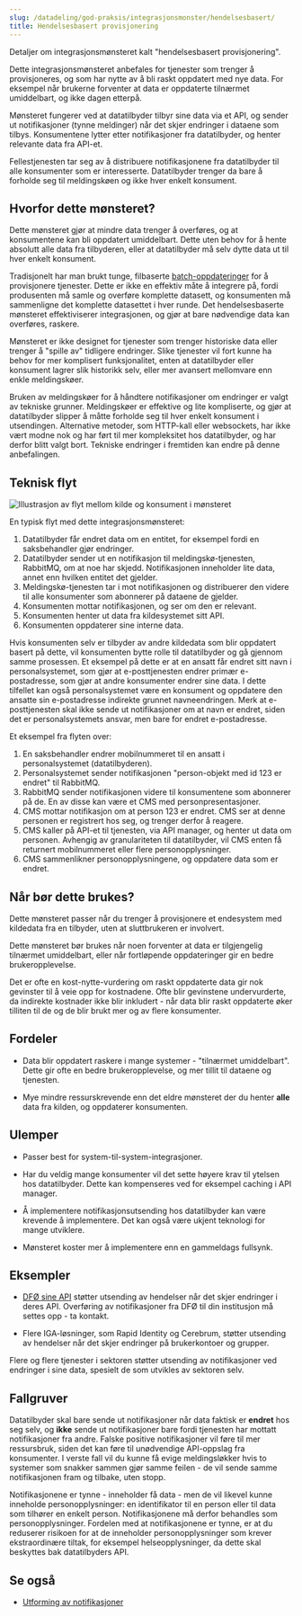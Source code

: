 ```yaml
---
slug: /datadeling/god-praksis/integrasjonsmonster/hendelsesbasert/
title: Hendelsesbasert provisjonering
---
```


Detaljer om integrasjonsmønsteret kalt "hendelsesbasert provisjonering".

Dette integrasjonsmønsteret anbefales for tjenester som trenger å
provisjoneres, og som har nytte av å bli raskt oppdatert med nye data. For
eksempel når brukerne forventer at data er oppdaterte tilnærmet umiddelbart, og
ikke dagen etterpå.

Mønsteret fungerer ved at datatilbyder tilbyr sine data via et API, og sender
ut notifikasjoner (tynne meldinger) når det skjer endringer i dataene som
tilbys. Konsumentene lytter etter notifikasjoner fra datatilbyder, og henter
relevante data fra API-et.

Fellestjenesten tar seg av å distribuere notifikasjonene fra datatilbyder til
alle konsumenter som er interesserte. Datatilbyder trenger da bare å forholde
seg til meldingskøen og ikke hver enkelt konsument.


## Hvorfor dette mønsteret?

Dette mønsteret gjør at mindre data trenger å overføres, og at konsumentene kan
bli oppdatert umiddelbart. Dette uten behov for å hente absolutt alle data fra
tilbyderen, eller at datatilbyder må selv dytte data ut til hver enkelt
konsument.

Tradisjonelt har man brukt tunge, filbaserte
[batch-oppdateringer](/docs/datadeling/god-praksis/integrasjonsmonster/gammeldags-batch)
for å provisjonere tjenester. Dette er ikke en effektiv måte å integrere
på, fordi produsenten må samle og overføre komplette datasett, og konsumenten
må sammenligne det komplette datasettet i hver runde. Det hendelsesbaserte
mønsteret effektiviserer integrasjonen, og gjør at bare nødvendige data kan
overføres, raskere.

Mønsteret er ikke designet for tjenester som trenger historiske data eller
trenger å "spille av" tidligere endringer. Slike tjenester vil fort kunne ha
behov for mer komplisert funksjonalitet, enten at datatilbyder eller konsument
lagrer slik historikk selv, eller mer avansert mellomvare enn enkle
meldingskøer.

Bruken av meldingskøer for å håndtere notifikasjoner om endringer er valgt av
tekniske grunner. Meldingskøer er effektive og lite kompliserte, og gjør at
datatilbyder slipper å måtte forholde seg til hver enkelt konsument i
utsendingen. Alternative metoder, som HTTP-kall eller websockets, har ikke vært
modne nok og har ført til mer kompleksitet hos datatilbyder, og har derfor
blitt valgt bort. Tekniske endringer i fremtiden kan endre på denne
anbefalingen.


## Teknisk flyt

![Illustrasjon av flyt mellom kilde og konsument i mønsteret](/datadeling/img/ws-mq-sirkel.png)


En typisk flyt med dette integrasjonsmønsteret:

1. Datatilbyder får endret data om en entitet, for eksempel fordi en
   saksbehandler gjør endringer.
2. Datatilbyder sender ut en notifikasjon til meldingskø-tjenesten, RabbitMQ,
   om at noe har skjedd. Notifikasjonen inneholder lite data, annet enn hvilken
   entitet det gjelder.
3. Meldingskø-tjenesten tar i mot notifikasjonen og distribuerer den videre til
   alle konsumenter som abonnerer på dataene de gjelder.
4. Konsumenten mottar notifikasjonen, og ser om den er relevant.
5. Konsumenten henter ut data fra kildesystemet sitt API.
6. Konsumenten oppdaterer sine interne data.


Hvis konsumenten selv er tilbyder av andre kildedata som blir oppdatert basert
på dette, vil konsumenten bytte rolle til datatilbyder og gå gjennom samme
prosessen. Et eksempel på dette er at en ansatt får endret sitt navn i
personalsystemet, som gjør at e-posttjenesten endrer primær e-postadresse, som
gjør at andre konsumenter endrer sine data. I dette tilfellet kan også
personalsystemet være en konsument og oppdatere den ansatte sin e-postadresse
indirekte grunnet navneendringen. Merk at e-posttjenesten skal ikke sende ut
notifikasjoner om at navn er endret, siden det er personalsystemets ansvar,
men bare for endret e-postadresse.

Et eksempel fra flyten over:

1. En saksbehandler endrer mobilnummeret til en ansatt i personalsystemet
   (datatilbyderen).
2. Personalsystemet sender notifikasjonen "person-objekt med id 123 er endret"
   til RabbitMQ.
3. RabbitMQ sender notifikasjonen videre til konsumentene som abonnerer på de.
   En av disse kan være et CMS med personpresentasjoner.
4. CMS mottar notifikasjon om at person 123 er endret. CMS ser at denne
   personen er registrert hos seg, og trenger derfor å reagere.
5. CMS kaller på API-et til tjenesten, via API manager, og henter ut data om
   personen. Avhengig av granulariteten til datatilbyder, vil CMS enten få
   returnert mobilnummeret eller flere personopplysninger.
6. CMS sammenlikner personopplysningene, og oppdatere data som er endret.


## Når bør dette brukes?

Dette mønsteret passer når du trenger å provisjonere et endesystem med
kildedata fra en tilbyder, uten at sluttbrukeren er involvert.

Dette mønsteret bør brukes når noen forventer at data er tilgjengelig tilnærmet
umiddelbart, eller når fortløpende oppdateringer gir en bedre brukeropplevelse.

Det er ofte en kost-nytte-vurdering om raskt oppdaterte data gir nok gevinster
til å veie opp for kostnadene. Ofte blir gevinstene undervurderte, da indirekte
kostnader ikke blir inkludert - når data blir raskt oppdaterte øker tilliten
til de og de blir brukt mer og av flere konsumenter.


## Fordeler

* Data blir oppdatert raskere i mange systemer - "tilnærmet umiddelbart". Dette
gir ofte en bedre brukeropplevelse, og mer tillit til dataene og tjenesten.

* Mye mindre ressurskrevende enn det eldre mønsteret der du henter **alle**
data fra kilden, og oppdaterer konsumenten.


## Ulemper

* Passer best for system-til-system-integrasjoner.

* Har du veldig mange konsumenter vil det sette høyere krav til ytelsen hos
datatilbyder. Dette kan kompenseres ved for eksempel caching i API manager.

* Å implementere notifikasjonsutsending hos datatilbyder kan være krevende å
implementere. Det kan også være ukjent teknologi for mange utviklere.

* Mønsteret koster mer å implementere enn en gammeldags fullsynk.


## Eksempler

* [DFØ sine API](https://api-portal.dfo.no/) støtter utsending av hendelser når
det skjer endringer i deres API. Overføring av notifikasjoner fra DFØ til din
institusjon må settes opp - ta kontakt.

* Flere IGA-løsninger, som Rapid Identity og Cerebrum, støtter utsending av
hendelser når det skjer endringer på brukerkontoer og grupper.

Flere og flere tjenester i sektoren støtter utsending av notifikasjoner ved
endringer i sine data, spesielt de som utvikles av sektoren selv.


## Fallgruver

Datatilbyder skal bare sende ut notifikasjoner når data faktisk er **endret**
hos seg selv, og **ikke** sende ut notifikasjoner bare fordi tjenesten har
mottatt notifikasjoner fra andre. Falske positive notifikasjoner vil føre til
mer ressursbruk, siden det kan føre til unødvendige API-oppslag fra
konsumenter. I verste fall vil du kunne få evige meldingsløkker hvis to
systemer som snakker sammen gjør samme feilen - de vil sende samme
notifikasjonen fram og tilbake, uten stopp.


Notifikasjonene er tynne - inneholder få data - men de vil likevel kunne
inneholde personopplysninger: en identifikator til en person eller til data som
tilhører en enkelt person. Notifikasjonene må derfor behandles som
personopplysninger. Fordelen med at notifikasjonene er tynne, er at du
reduserer risikoen for at de inneholder personopplysninger som krever
ekstraordinære tiltak, for eksempel helseopplysninger, da dette skal beskyttes
bak datatilbyders API.


## Se også


* [Utforming av notifikasjoner](/docs/datadeling/god-praksis/notifikasjonsdesign)
